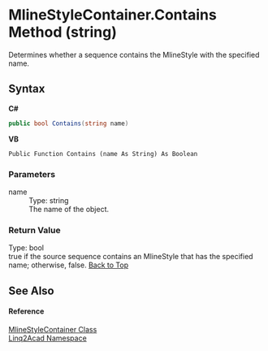 # MlineStyleContainer.Contains Method (string)
 

Determines whether a sequence contains the MlineStyle with the specified name.

## Syntax

**C#**<br />
``` C#
public bool Contains(string name)
```

**VB**<br />
``` VB
Public Function Contains (name As String) As Boolean
```


### Parameters
<dl><dt>name</dt><dd>Type: string<br />The name of the object.</dd></dl>

### Return Value
Type: bool<br />true if the source sequence contains an MlineStyle that has the specified name; otherwise, false.
<a href="#MlineStyleContainerContains-Method-string">Back to Top</a>

## See Also


#### Reference
<a href="T_Linq2Acad_MlineStyleContainer.md#MlineStyleContainer-Class">MlineStyleContainer Class</a><br /><a href="N_Linq2Acad.md#Linq2Acad-Namespace">Linq2Acad Namespace</a><br />
